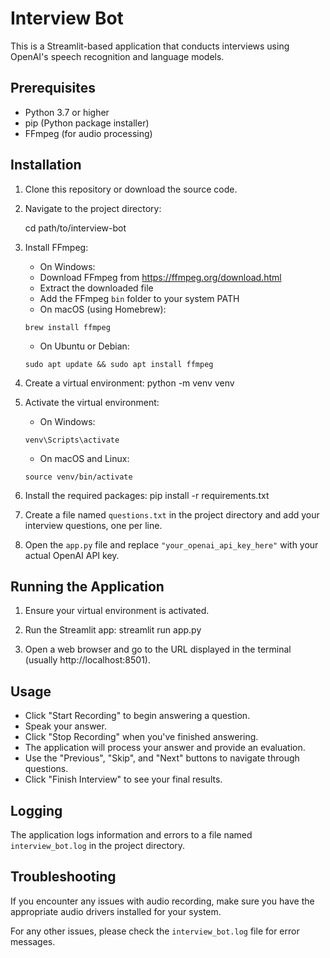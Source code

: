 # Interview Bot

This is a Streamlit-based application that conducts interviews using OpenAI's speech recognition and language models.

## Prerequisites

- Python 3.7 or higher
- pip (Python package installer)
- FFmpeg (for audio processing)

## Installation

1. Clone this repository or download the source code.

2. Navigate to the project directory:

    cd path/to/interview-bot

3. Install FFmpeg:
    - On Windows:
    - Download FFmpeg from https://ffmpeg.org/download.html
    - Extract the downloaded file
    - Add the FFmpeg `bin` folder to your system PATH
    - On macOS (using Homebrew):
    ```
    brew install ffmpeg
    ```
    - On Ubuntu or Debian:
    ```
    sudo apt update && sudo apt install ffmpeg
    ```

4. Create a virtual environment:
    python -m venv venv

5. Activate the virtual environment:
    - On Windows:
    ```
    venv\Scripts\activate
    ```
    - On macOS and Linux:
    ```
    source venv/bin/activate
    ```

6. Install the required packages:
    pip install -r requirements.txt

7. Create a file named `questions.txt` in the project directory and add your interview questions, one per line.

8. Open the `app.py` file and replace `"your_openai_api_key_here"` with your actual OpenAI API key.

## Running the Application

1. Ensure your virtual environment is activated.

2. Run the Streamlit app:
    streamlit run app.py

3. Open a web browser and go to the URL displayed in the terminal (usually http://localhost:8501).

## Usage

- Click "Start Recording" to begin answering a question.
- Speak your answer.
- Click "Stop Recording" when you've finished answering.
- The application will process your answer and provide an evaluation.
- Use the "Previous", "Skip", and "Next" buttons to navigate through questions.
- Click "Finish Interview" to see your final results.

## Logging

The application logs information and errors to a file named `interview_bot.log` in the project directory.

## Troubleshooting

If you encounter any issues with audio recording, make sure you have the appropriate audio drivers installed for your system.

For any other issues, please check the `interview_bot.log` file for error messages.
